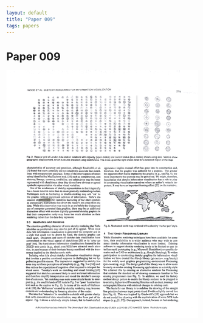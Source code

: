```yaml
---
layout: default
title: "Paper 009"
tags: papers
---
```


# Paper 009

<img src="/assets/scans/9.png" alt="Page with chartjunk removed" width="800"/>
